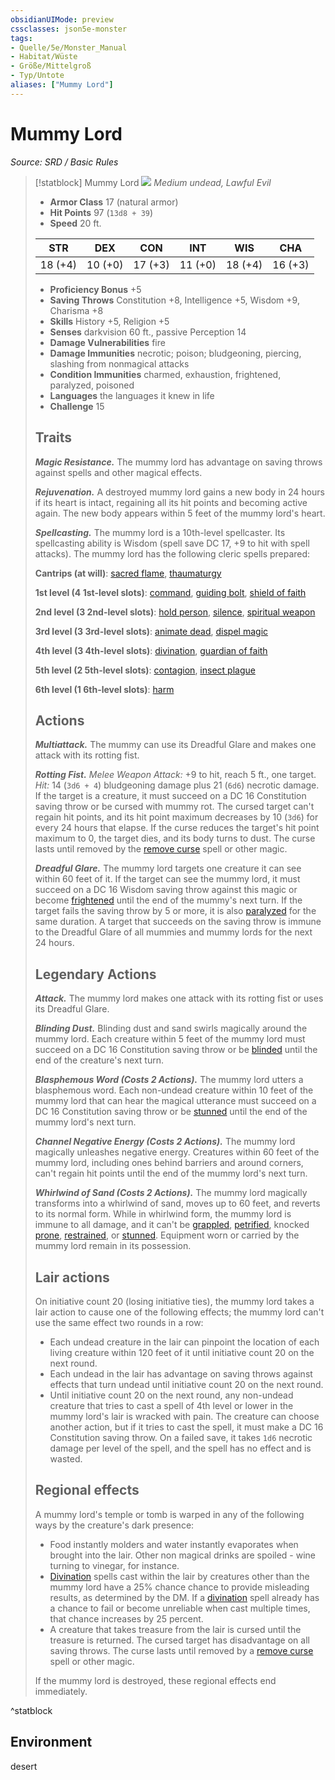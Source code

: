 ```yaml
---
obsidianUIMode: preview
cssclasses: json5e-monster
tags:
- Quelle/5e/Monster_Manual
- Habitat/Wüste
- Größe/Mittelgroß
- Typ/Untote
aliases: ["Mummy Lord"]
---
```

# Mummy Lord
*Source: SRD / Basic Rules*  

> [!statblock] Mummy Lord
> ![](compendium/bestiary/undead/token/mummy-lord.png#token)
> *Medium undead, Lawful Evil*
> 
> - **Armor Class** 17  (natural armor)
> - **Hit Points** 97 (`13d8 + 39`)
> - **Speed** 20 ft.
> 
> |STR|DEX|CON|INT|WIS|CHA|
> |:---:|:---:|:---:|:---:|:---:|:---:|
> |18 (+4)|10 (+0)|17 (+3)|11 (+0)|18 (+4)|16 (+3)|
> 
> - **Proficiency Bonus** +5
> - **Saving Throws** Constitution +8, Intelligence +5, Wisdom +9, Charisma +8
> - **Skills** History +5, Religion +5
> - **Senses** darkvision 60 ft., passive Perception 14
> - **Damage Vulnerabilities** fire
> - **Damage Immunities** necrotic; poison; bludgeoning, piercing, slashing from nonmagical attacks
> - **Condition Immunities** charmed, exhaustion, frightened, paralyzed, poisoned
> - **Languages** the languages it knew in life
> - **Challenge** 15
> 
> ## Traits
> 
> ***Magic Resistance.*** The mummy lord has advantage on saving throws against spells and other magical effects.
> 
> ***Rejuvenation.*** A destroyed mummy lord gains a new body in 24 hours if its heart is intact, regaining all its hit points and becoming active again. The new body appears within 5 feet of the mummy lord's heart.
> 
> ***Spellcasting.*** The mummy lord is a 10th-level spellcaster. Its spellcasting ability is Wisdom (spell save DC 17, +9 to hit with spell attacks). The mummy lord has the following cleric spells prepared:
> 
> **Cantrips (at will)**: [sacred flame](compendium/spells/sacred-flame.md), [thaumaturgy](compendium/spells/thaumaturgy.md)
> 
> **1st level (4 1st-level slots)**: [command](compendium/spells/command.md), [guiding bolt](compendium/spells/guiding-bolt.md), [shield of faith](compendium/spells/shield-of-faith.md)
> 
> **2nd level (3 2nd-level slots)**: [hold person](compendium/spells/hold-person.md), [silence](compendium/spells/silence.md), [spiritual weapon](compendium/spells/spiritual-weapon.md)
> 
> **3rd level (3 3rd-level slots)**: [animate dead](compendium/spells/animate-dead.md), [dispel magic](compendium/spells/dispel-magic.md)
> 
> **4th level (3 4th-level slots)**: [divination](compendium/spells/divination.md), [guardian of faith](compendium/spells/guardian-of-faith.md)
> 
> **5th level (2 5th-level slots)**: [contagion](compendium/spells/contagion.md), [insect plague](compendium/spells/insect-plague.md)
> 
> **6th level (1 6th-level slots)**: [harm](compendium/spells/harm.md)
> 
> ## Actions
> 
> ***Multiattack.*** The mummy can use its Dreadful Glare and makes one attack with its rotting fist.
> 
> ***Rotting Fist.*** *Melee Weapon Attack:* +9 to hit, reach 5 ft., one target. *Hit:* 14 (`3d6 + 4`) bludgeoning damage plus 21 (`6d6`) necrotic damage. If the target is a creature, it must succeed on a DC 16 Constitution saving throw or be cursed with mummy rot. The cursed target can't regain hit points, and its hit point maximum decreases by 10 (`3d6`) for every 24 hours that elapse. If the curse reduces the target's hit point maximum to 0, the target dies, and its body turns to dust. The curse lasts until removed by the [remove curse](compendium/spells/remove-curse.md) spell or other magic.
> 
> ***Dreadful Glare.*** The mummy lord targets one creature it can see within 60 feet of it. If the target can see the mummy lord, it must succeed on a DC 16 Wisdom saving throw against this magic or become [frightened](rules/conditions.md#frightened) until the end of the mummy's next turn. If the target fails the saving throw by 5 or more, it is also [paralyzed](rules/conditions.md#paralyzed) for the same duration. A target that succeeds on the saving throw is immune to the Dreadful Glare of all mummies and mummy lords for the next 24 hours.
> 
> ## Legendary Actions
> 
> ***Attack.*** The mummy lord makes one attack with its rotting fist or uses its Dreadful Glare.
> 
> ***Blinding Dust.*** Blinding dust and sand swirls magically around the mummy lord. Each creature within 5 feet of the mummy lord must succeed on a DC 16 Constitution saving throw or be [blinded](rules/conditions.md#blinded) until the end of the creature's next turn.
> 
> ***Blasphemous Word (Costs 2 Actions).*** The mummy lord utters a blasphemous word. Each non-undead creature within 10 feet of the mummy lord that can hear the magical utterance must succeed on a DC 16 Constitution saving throw or be [stunned](rules/conditions.md#stunned) until the end of the mummy lord's next turn.
> 
> ***Channel Negative Energy (Costs 2 Actions).*** The mummy lord magically unleashes negative energy. Creatures within 60 feet of the mummy lord, including ones behind barriers and around corners, can't regain hit points until the end of the mummy lord's next turn.
> 
> ***Whirlwind of Sand (Costs 2 Actions).*** The mummy lord magically transforms into a whirlwind of sand, moves up to 60 feet, and reverts to its normal form. While in whirlwind form, the mummy lord is immune to all damage, and it can't be [grappled](rules/conditions.md#grappled), [petrified](rules/conditions.md#petrified), knocked [prone](rules/conditions.md#prone), [restrained](rules/conditions.md#restrained), or [stunned](rules/conditions.md#stunned). Equipment worn or carried by the mummy lord remain in its possession.
> 
> ## Lair actions
> 
> On initiative count 20 (losing initiative ties), the mummy lord takes a lair action to cause one of the following effects; the mummy lord can't use the same effect two rounds in a row:
> 
> - Each undead creature in the lair can pinpoint the location of each living creature within 120 feet of it until initiative count 20 on the next round.  
> - Each undead in the lair has advantage on saving throws against effects that turn undead until initiative count 20 on the next round.  
> - Until initiative count 20 on the next round, any non-undead creature that tries to cast a spell of 4th level or lower in the mummy lord's lair is wracked with pain. The creature can choose another action, but if it tries to cast the spell, it must make a DC 16 Constitution saving throw. On a failed save, it takes `1d6` necrotic damage per level of the spell, and the spell has no effect and is wasted.  
> 
> ## Regional effects
> 
> A mummy lord's temple or tomb is warped in any of the following ways by the creature's dark presence:
> 
> - Food instantly molders and water instantly evaporates when brought into the lair. Other non magical drinks are spoiled - wine turning to vinegar, for instance.  
> - [Divination](compendium/spells/divination.md) spells cast within the lair by creatures other than the mummy lord have a 25% chance chance to provide misleading results, as determined by the DM. If a [divination](compendium/spells/divination.md) spell already has a chance to fail or become unreliable when cast multiple times, that chance increases by 25 percent.  
> - A creature that takes treasure from the lair is cursed until the treasure is returned. The cursed target has disadvantage on all saving throws. The curse lasts until removed by a [remove curse](compendium/spells/remove-curse.md) spell or other magic.  
> 
> If the mummy lord is destroyed, these regional effects end immediately.

^statblock

## Environment

desert